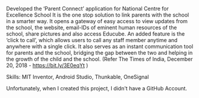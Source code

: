 Developed the ‘Parent Connect’ application for National Centre for Excellence School
It is the one stop solution to link parents with the school in a smarter way. It opens a gateway of easy access to view updates from 
the school, the website, email-IDs of eminent human resources of the school, share pictures and also access Educube. An added 
feature is the ‘click to call’, which allows users to call any staff member anytime and anywhere with a single click. It also serves 
as an instant communication tool for parents and the school, bridging the gap between the two and helping in the growth of the 
child and the school. (Refer The Times of India, December 20, 2018 - https://bit.ly/3E0eqYt )

Skills: MIT Inventor, Android Studio, Thunkable, OneSignal

Unfortunately, when I created this project, I didn't have a GitHub Account. 

